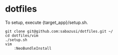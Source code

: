 dotfiles 
========
To setup, execute {target_app}/setup.sh.

```
git clone git@github.com:sabazusi/dotfiles.git ~/
cd dotfiles/vim
./setup.sh
vim
	:NeoBundleInstall
```
